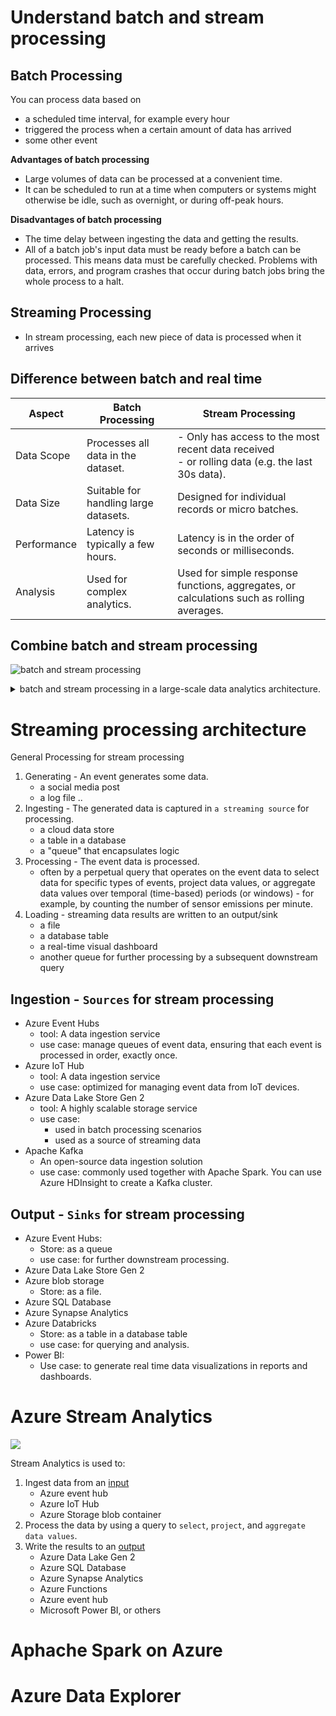 # Understand batch and stream processing
## Batch Processing 
You can process data based on 
- a scheduled time interval, for example every hour 
- triggered the process when a certain amount of data has arrived 
- some other event 

**Advantages of batch processing**
- Large volumes of data can be processed at a convenient time.
- It can be scheduled to run at a time when computers or systems might otherwise be idle, such as overnight, or during off-peak hours.

**Disadvantages of batch processing**
- The time delay between ingesting the data and getting the results.
- All of a batch job's input data must be ready before a batch can be processed. This means data must be carefully checked. Problems with data, errors, and program crashes that occur during batch jobs bring the whole process to a halt. 

## Streaming Processing 
- In stream processing, each new piece of data is processed when it arrives

## Difference between batch and real time 
| Aspect           | Batch Processing                          | Stream Processing                              |
|------------------|--------------------------------------------|-------------------------------------------------|
| Data Scope       | Processes all data in the dataset.         | - Only has access to the most recent data received <br> - or rolling data (e.g. the last 30s data).   |
| Data Size        | Suitable for handling large datasets.       | Designed for individual records or micro batches.|
| Performance      | Latency is typically a few hours.           | Latency is in the order of seconds or milliseconds.|
| Analysis         | Used for complex analytics.                 | Used for simple response functions, aggregates, or calculations such as rolling averages.|

## Combine batch and stream processing
![batch and stream processing](https://learn.microsoft.com/en-us/training/wwl-data-ai/explore-fundamentals-stream-processing/media/lambda-architecture.png)
<details>
<summary>batch and stream processing in a large-scale data analytics architecture.</summary>

1. Data events from a streaming data source are captured in real-time.
2. Data from other sources is ingested into a data store (often a data lake) for batch processing.
3. If real-time analytics is not required, the captured streaming data is written to the data store for subsequent batch processing.
4. When real-time analytics is required, a stream processing technology is used to prepare the streaming data for real-time analysis or visualization; often by filtering or aggregating the data over temporal windows.
5. The non-streaming data is periodically batch processed to prepare it for analysis, and the results are persisted in an analytical data store (often referred to as a data warehouse) for historical analysis.
6. The results of stream processing may also be persisted in the analytical data store to support historical analysis.
7. Analytical and visualization tools are used to present and explore the real-time and historical data.
</details>

# Streaming processing architecture 
General Processing for stream processing 
1. Generating - An event generates some data. 
    - a social media post
    - a log file ..
2. Ingesting - The generated data is captured in `a streaming source` for processing. 
    - a cloud data store
    - a table in a database
    - a "queue" that encapsulates logic 
3. Processing - The event data is processed.
    - often by a perpetual query that operates on the event data to select data for specific types of events, project data values, or aggregate data values over temporal (time-based) periods (or windows) - for example, by counting the number of sensor emissions per minute.
4. Loading - streaming data results are written to an output/sink
    - a file 
    - a database table 
    - a real-time visual dashboard
    - another queue for further processing by a subsequent downstream query

## Ingestion - `Sources` for stream processing
- Azure Event Hubs
    - tool: A data ingestion service 
    - use case: manage queues of event data, ensuring that each event is processed in order, exactly once.
- Azure IoT Hub
    - tool: A data ingestion service
    - use case: optimized for managing event data from IoT devices.
- Azure Data Lake Store Gen 2
    - tool: A highly scalable storage service 
    - use case: 
        - used in batch processing scenarios
        - used as a source of streaming data
- Apache Kafka
    - An open-source data ingestion solution 
    - use case: commonly used together with Apache Spark. You can use Azure HDInsight to create a Kafka cluster.

## Output - `Sinks` for stream processing
- Azure Event Hubs: 
    - Store: as a queue 
    - use case: for further downstream processing.
- Azure Data Lake Store Gen 2
- Azure blob storage
    - Store: as a file.
- Azure SQL Database
- Azure Synapse Analytics
- Azure Databricks
    - Store: as a table in a database table 
    - use case: for querying and analysis.
- Power BI: 
    - Use case: to generate real time data visualizations in reports and dashboards.

# Azure Stream Analytics 
![](https://learn.microsoft.com/en-us/training/wwl-data-ai/explore-fundamentals-stream-processing/media/stream-analytics.png)

Stream Analytics is used to:
1. Ingest data from an [input](#ingestion---sources-for-stream-processing)
    - Azure event hub 
    - Azure IoT Hub
    - Azure Storage blob container
2. Process the data by using a query to `select`, `project`, and `aggregate data values`.
3. Write the results to an [output](#output---sinks-for-stream-processing)
    - Azure Data Lake Gen 2
    - Azure SQL Database
    - Azure Synapse Analytics
    - Azure Functions
    - Azure event hub
    - Microsoft Power BI, or others

# Aphache Spark on Azure 


# Azure Data Explorer
